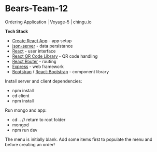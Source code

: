 # Bears-Team-12
Ordering Application | Voyage-5 | chingu.io

**Tech Stack**

- [Create React App](https://github.com/facebook/create-react-app) - app setup
- [json-server](https://github.com/typicode/json-server) - data persistance
- [React](https://github.com/facebook/react/) - user interface
- [React QR Code Library](https://thomasbilliet.com/react-qr-reader/) - QR code handling
- [React Router](https://github.com/ReactTraining/react-router) - routing
- [Express](https://expressjs.com/en/guide/routing.html) - web framework
- [Bootstrap](https://getbootstrap.com/) / [React-Bootstrap](https://github.com/react-bootstrap/react-bootstrap) - component library

Install server and client dependencies:

- npm install
- cd  client
- npm install 

Run mongo and app:
- cd ..      // return to root folder
- mongod
- npm run dev

The menu is initially blank.
Add some items first to populate the menu and before creating an order!
